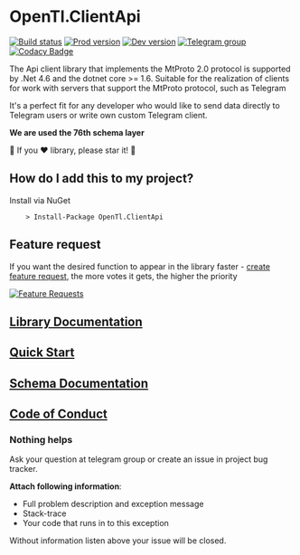 # OpenTl.ClientApi

[![Build status](https://ci.appveyor.com/api/projects/status/nh3ek3735uqscqhx/branch/master?svg=true)](https://ci.appveyor.com/project/vik_borisov/opentl-clientapi/branch/master)
[![Prod version](https://img.shields.io/nuget/v/OpenTl.ClientApi.svg?style=flat&colorB=brightgreen&label=prod%20version)](https://www.nuget.org/packages/OpenTl.ClientApi/)
[![Dev version](https://img.shields.io/myget/opentl/v/OpenTl.ClientApi.svg?style=flat&label=dev%20version)](https://www.myget.org/feed/opentl/package/nuget/OpenTl.ClientApi)
[![Telegram group](https://img.shields.io/badge/TELEGRAM-GROUP-green.svg)](https://t.me/joinchat/D1EEGBGwdrHcoNbzXALYPg)
[![Codacy Badge](https://api.codacy.com/project/badge/Grade/cb64069dc0f247829dc01d3e8bb87999)](https://www.codacy.com/app/OpenTl/OpenTl.ClientApi?utm_source=github.com&amp;utm_medium=referral&amp;utm_content=OpenTl/OpenTl.ClientApi&amp;utm_campaign=Badge_Grade)

The Api client library that implements the MtProto 2.0 protocol is supported by .Net 4.6 and the dotnet core >= 1.6.
Suitable for the realization of clients for work with servers that support the MtProto protocol, such as Telegram

It's a perfect fit for any developer who would like to send data directly to Telegram users or write own custom Telegram client.

**We are used the 76th schema layer**

:star2: If you :heart: library, please star it! :star2:

## How do I add this to my project?

Install via NuGet

```
	> Install-Package OpenTl.ClientApi
```

## Feature request

If you want the desired function to appear in the library faster - [create feature request](http://feathub.com/OpenTl/OpenTl.ClientApi), the more votes it gets, the higher the priority

[![Feature Requests](http://feathub.com/OpenTl/OpenTl.ClientApi?format=svg)](http://feathub.com/OpenTl/OpenTl.ClientApi)

## [Library Documentation](https://opentl.github.io/OpenTl.ClientApi/)

## [Quick Start](https://github.com/OpenTl/OpenTl.ClientApi/wiki/Quick-Start)

## [Schema Documentation](https://opentl.github.io/OpenTl.Schema/api/)

## [Code of Conduct](./CODE_OF_CONDUCT.md)

### Nothing helps

Ask your question at telegram group or create an issue in project bug tracker.

**Attach following information**:

* Full problem description and exception message
* Stack-trace
* Your code that runs in to this exception

Without information listen above your issue will be closed.
